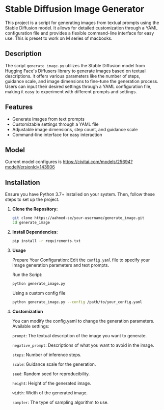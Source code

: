 # Stable Diffusion Image Generator

This project is a script for generating images from textual prompts using the Stable Diffusion model. It allows for detailed customization through a YAML configuration file and provides a flexible command-line interface for easy use. This is preset to work on M series of macbooks.

## Description

The script `generate_image.py` utilizes the Stable Diffusion model from Hugging Face's Diffusers library to generate images based on textual descriptions. It offers various parameters like the number of steps, guidance scale, and image dimensions to fine-tune the generation process. Users can input their desired settings through a YAML configuration file, making it easy to experiment with different prompts and settings.

## Features

- Generate images from text prompts
- Customizable settings through a YAML file
- Adjustable image dimensions, step count, and guidance scale
- Command-line interface for easy interaction


## Model

Current model configures is https://civitai.com/models/25694?modelVersionId=143906

## Installation

Ensure you have Python 3.7+ installed on your system. Then, follow these steps to set up the project.

1. **Clone the Repository:**

   ```bash
   git clone https://aahmed-se/your-username/generate_image.git
   cd generate_image
   ```

2. **Install Dependencies:**

   ```bash
   pip install -r requirements.txt
   ```

3. **Usage**

   Prepare Your Configuration:
   Edit the `config.yaml` file to specify your image generation parameters and text prompts.

   Run the Script:

   ```bash
   python generate_image.py
   ```

   Using a custom config file
   ```bash
   python generate_image.py --config /path/to/your_config.yaml
   ```

4. **Customization**

   You can modify the config.yaml to change the generation parameters. Available settings:

   `prompt`: The textual description of the image you want to generate.

   `negative_prompt`: Descriptions of what you want to avoid in the image.

   `steps`: Number of inference steps.

   `scale`: Guidance scale for the generation.

   `seed`: Random seed for reproducibility.

   `height`: Height of the generated image.

   `width`: Width of the generated image.
   
   `sampler`: The type of sampling algorithm to use.
